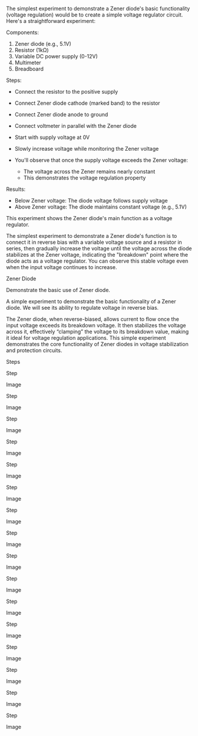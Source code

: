The simplest experiment to demonstrate a Zener diode's basic functionality (voltage regulation) would be to create a simple voltage regulator circuit. Here's a straightforward experiment:

Components:

1. Zener diode (e.g., 5.1V)
2. Resistor (1kΩ)
3. Variable DC power supply (0-12V)
4. Multimeter
5. Breadboard

Steps:

   - Connect the resistor to the positive supply
   - Connect Zener diode cathode (marked band) to the resistor
   - Connect Zener diode anode to ground
   - Connect voltmeter in parallel with the Zener diode


   - Start with supply voltage at 0V
   - Slowly increase voltage while monitoring the Zener voltage
   - You'll observe that once the supply voltage exceeds the Zener voltage:
     * The voltage across the Zener remains nearly constant
     * This demonstrates the voltage regulation property

Results:

- Below Zener voltage: The diode voltage follows supply voltage
- Above Zener voltage: The diode maintains constant voltage (e.g., 5.1V)

This experiment shows the Zener diode's main function as a voltage regulator. 


The simplest experiment to demonstrate a Zener diode's function is to connect it in reverse bias with a variable voltage source and a resistor in series, then gradually increase the voltage until the voltage across the diode stabilizes at the Zener voltage, indicating the "breakdown" point where the diode acts as a voltage regulator. You can observe this stable voltage even when the input voltage continues to increase.

Zener Diode

Demonstrate the basic use of Zener diode.

A simple experiment to demonstrate the basic functionality of a Zener diode. We will see its ability to regulate voltage in reverse bias.

The Zener diode, when reverse-biased, allows current to flow once the input voltage exceeds its breakdown voltage. It then stabilizes the voltage across it, effectively “clamping” the voltage to its breakdown value, making it ideal for voltage regulation applications. This simple experiment demonstrates the core functionality of Zener diodes in voltage stabilization and protection circuits.

Steps

Step 

Image 

Step 

Image 

Step 

Image 

Step 

Image 

Step 

Image 

Step 

Image 

Step 

Image 

Step 

Image 

Step 

Image 

Step 

Image 

Step 

Image 

Step 

Image 

Step 

Image 

Step 

Image 

Step 

Image 

Step 

Image 

